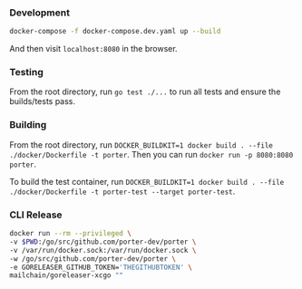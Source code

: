### Development

```sh
docker-compose -f docker-compose.dev.yaml up --build
```

And then visit `localhost:8080` in the browser. 

### Testing

From the root directory, run `go test ./...` to run all tests and ensure the builds/tests pass. 

### Building

From the root directory, run `DOCKER_BUILDKIT=1 docker build . --file ./docker/Dockerfile -t porter`. Then you can run `docker run -p 8080:8080 porter`. 

To build the test container, run `DOCKER_BUILDKIT=1 docker build . --file ./docker/Dockerfile -t porter-test --target porter-test`. 

### CLI Release

```sh
docker run --rm --privileged \
-v $PWD:/go/src/github.com/porter-dev/porter \
-v /var/run/docker.sock:/var/run/docker.sock \
-w /go/src/github.com/porter-dev/porter \
-e GORELEASER_GITHUB_TOKEN='THEGITHUBTOKEN' \
mailchain/goreleaser-xcgo ""
```
